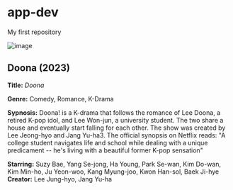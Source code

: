 # app-dev
My first repository

 ![image](https://github.com/xzeii/app-dev/assets/169654300/0342c307-cf5a-431e-958b-e56cd79a2813)


## Doona (2023)
**Title:** *Doona*

**Genre:** Comedy, Romance, K-Drama

**Sypnosis:**
 Doona! is a K-drama that follows the romance of Lee Doona, a retired K-pop idol, and Lee Won-jun, a university student. The two share a house and eventually start falling for each other. The show was created by Lee Jeong-hyo and Jang Yu-ha3. The official synopsis on Netflix reads: "A college student navigates life and school while dealing with a unique predicament -- he's living with a beautiful former K-pop sensation"
 
 **Starring:** Suzy Bae, Yang Se-jong, Ha Young, Park Se-wan, Kim Do-wan, Kim Min-ho, Ju Yeon-woo, Kang Myung-joo, Kwon Han-sol, Baek Ji-hye
 **Creator:** Lee Jung-hyo, Jang Yu-ha 
